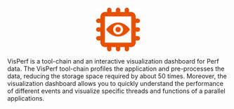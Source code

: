 <p align="center">
    <img src="resources/icon-orange-no-background.png" width="100" align="center" />
</p>

VisPerf is a tool-chain and an interactive visualization dashboard for Perf data. The VisPerf tool-chain profiles the application and pre-processes the data, reducing the storage space required by about 50 times. Moreover, the visualization dashboard allows you to quickly understand the performance of different events and visualize specific threads and functions of a parallel applications.
